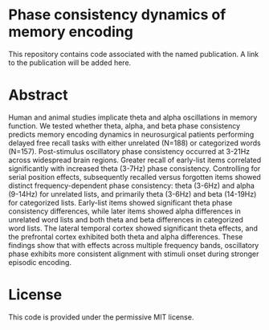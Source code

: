# Phase consistency dynamics of memory encoding

This repository contains code associated with the named publication.  A link to
the publication will be added here.

# Abstract

Human and animal studies implicate theta and alpha oscillations in memory
function.  We tested whether theta, alpha, and beta phase consistency predicts
memory encoding dynamics in neurosurgical patients performing delayed free
recall tasks with either unrelated (N=188) or categorized words (N=157).
Post-stimulus oscillatory phase consistency occurred at 3-21Hz across
widespread brain regions.  Greater recall of early-list items correlated
significantly with increased theta (3-7Hz) phase consistency.  Controlling for
serial position effects, subsequently recalled versus forgotten items showed
distinct frequency-dependent phase consistency: theta (3-6Hz) and alpha
(9-14Hz) for unrelated lists, and primarily theta (3-6Hz) and beta (14-19Hz)
for categorized lists.  Early-list items showed significant theta phase
consistency differences, while later items showed alpha differences in
unrelated word lists and both theta and beta differences in categorized word
lists.  The lateral temporal cortex showed significant theta effects, and the
prefrontal cortex exhibited both theta and alpha differences.  These findings
show that with effects across multiple frequency bands, oscillatory phase
exhibits more consistent alignment with stimuli onset during stronger
episodic encoding.

# License

This code is provided under the permissive MIT license.

